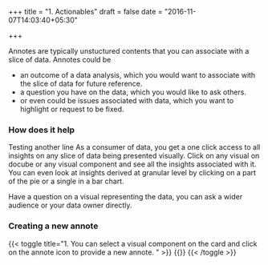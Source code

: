 +++
title = "1. Actionables"
draft = false
date = "2016-11-07T14:03:40+05:30"

+++

Annotes are typically unstuctured contents that you can associate with a slice of data. Annotes could be 

* an outcome of a data analysis, which you would want to associate with the slice of data for future reference.
* a question you have on the data, which you would like to ask others. 
* or even could be issues associated with data, which you want to highlight or request to be fixed. 

### How does it help
Testing another line
As a consumer of data, you get a one click access to all insights on any slice of data being presented visually. Click on any visual on docube or any visual component and see all the insights associated with it. You can even look at insights derived at granular level by clicking on a part of the pie or a single in a bar chart.

Have a question on a visual representing the data, you can ask a wider audience or your data owner directly.

### Creating a new annote

{{< toggle title="1. You can select a visual component on the card and click on the annote icon to provide a new annote. " >}}
{{<youtube GBib5nJsJKg>}}
{{< /toggle >}}


